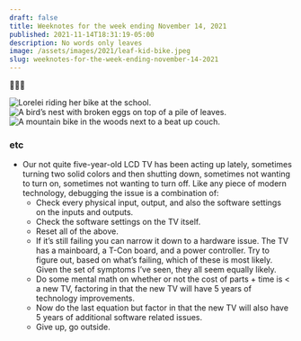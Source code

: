 ```yaml
---
draft: false
title: Weeknotes for the week ending November 14, 2021
published: 2021-11-14T18:31:19-05:00
description: No words only leaves
image: /assets/images/2021/leaf-kid-bike.jpeg
slug: weeknotes-for-the-week-ending-november-14-2021
---
```

<span role="image" aria-label="Falling Leaves">🍂🍂🍂</span>

![Lorelei riding her bike at the school.](/assets/images/2021/leaf-kid-bike.jpeg)
![A bird’s nest with broken eggs on top of a pile of leaves.](/assets/images/2021/leaf-seasons.jpeg)
![A mountain bike in the woods next to a beat up couch.](/assets/images/2021/leaf-bike.jpeg)

### etc
- Our not quite five-year-old LCD TV has been acting up lately, sometimes turning two solid colors and then shutting down, sometimes not wanting to turn on, sometimes not wanting to turn off. Like any piece of modern technology, debugging the issue is a combination of:
	- Check every physical input, output, and also the software settings on the inputs and outputs.
	- Check the software settings on the TV itself.
	- Reset all of the above.
	- If it’s still failing you can narrow it down to a hardware issue. The TV has a mainboard, a T-Con board, and a power controller. Try to figure out, based on what’s failing, which of these is most likely. Given the set of symptoms I’ve seen, they all seem equally likely.
	- Do some mental math on whether or not the cost of parts + time is < a new TV, factoring in that the new TV will have 5 years of technology improvements.
	- Now do the last equation but factor in that the new TV will also have 5 years of additional software related issues.
	- Give up, go outside.